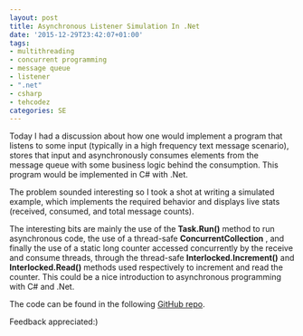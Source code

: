 ```yaml
---
layout: post
title: Asynchronous Listener Simulation In .Net
date: '2015-12-29T23:42:07+01:00'
tags:
- multithreading
- concurrent programming
- message queue
- listener
- ".net"
- csharp
- tehcodez
categories: SE
---
```

Today I had a discussion about how one would implement a program that listens to some input (typically in a high frequency text message scenario), stores that input and asynchronously consumes elements from the message queue with some business logic behind the consumption. This program would be implemented in C# with .Net.

The problem sounded interesting so I took a shot at writing a simulated example, which implements the required behavior and displays live stats (received, consumed, and total message counts).

The interesting bits are mainly the use of the **Task.Run()** method to run asynchronous code, the use of a thread-safe **ConcurrentCollection** , and finally the use of a static long counter accessed concurrently by the receive and consume threads, through the thread-safe **Interlocked.Increment()** and **Interlocked.Read()** methods used respectively to increment and read the counter. This could be a nice introduction to asynchronous programming with C# and .Net.

The code can be found in the following [GitHub repo](https://github.com/YazidHamdi/AsynchronousListener).

Feedback appreciated:)